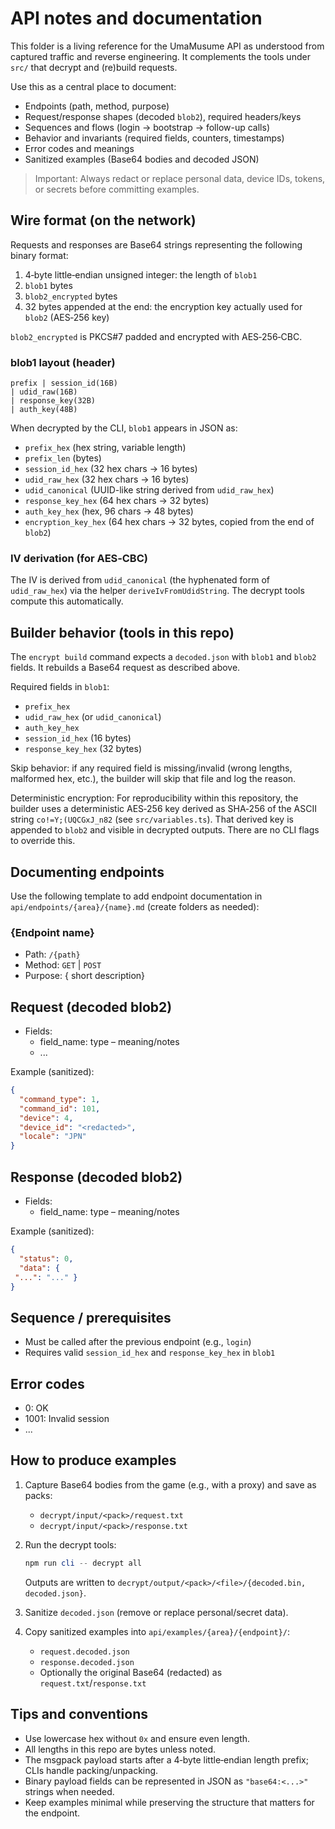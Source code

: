 # API notes and documentation

This folder is a living reference for the UmaMusume API as understood from captured traffic and reverse engineering. It complements the tools under `src/` that decrypt and (re)build requests.

Use this as a central place to document:

- Endpoints (path, method, purpose)
- Request/response shapes (decoded `blob2`), required headers/keys
- Sequences and flows (login → bootstrap → follow-up calls)
- Behavior and invariants (required fields, counters, timestamps)
- Error codes and meanings
- Sanitized examples (Base64 bodies and decoded JSON)

> Important: Always redact or replace personal data, device IDs, tokens, or secrets before committing examples.

## Wire format (on the network)

Requests and responses are Base64 strings representing the following binary format:

1. 4‑byte little‑endian unsigned integer: the length of `blob1`
2. `blob1` bytes
3. `blob2_encrypted` bytes
4. 32 bytes appended at the end: the encryption key actually used for `blob2` (AES‑256 key)

`blob2_encrypted` is PKCS#7 padded and encrypted with AES‑256‑CBC.

### blob1 layout (header)

```text
prefix | session_id(16B)
| udid_raw(16B)
| response_key(32B)
| auth_key(48B)
```

When decrypted by the CLI, `blob1` appears in JSON as:

- `prefix_hex` (hex string, variable length)
- `prefix_len` (bytes)
- `session_id_hex` (32 hex chars → 16 bytes)
- `udid_raw_hex` (32 hex chars → 16 bytes)
- `udid_canonical` (UUID-like string derived from `udid_raw_hex`)
- `response_key_hex` (64 hex chars → 32 bytes)
- `auth_key_hex` (hex, 96 chars → 48 bytes)
- `encryption_key_hex` (64 hex chars → 32 bytes, copied from the end of `blob2`)

### IV derivation (for AES‑CBC)

The IV is derived from `udid_canonical` (the hyphenated form of `udid_raw_hex`)
via the helper `deriveIvFromUdidString`. The decrypt tools compute this automatically.

## Builder behavior (tools in this repo)

The `encrypt build` command expects a `decoded.json` with `blob1` and `blob2` fields. It rebuilds a Base64 request as described above.

Required fields in `blob1`:

- `prefix_hex`
- `udid_raw_hex` (or `udid_canonical`)
- `auth_key_hex`
- `session_id_hex` (16 bytes)
- `response_key_hex` (32 bytes)

Skip behavior: if any required field is missing/invalid (wrong lengths, malformed hex, etc.), the builder will skip that file and log the reason.

Deterministic encryption: For reproducibility within this repository, the builder uses a deterministic AES‑256 key derived as SHA‑256 of the ASCII string `co!=Y;(UQCGxJ_n82` (see `src/variables.ts`). That derived key is appended to `blob2` and visible in decrypted outputs. There are no CLI flags to override this.

## Documenting endpoints

Use the following template to add endpoint documentation in `api/endpoints/{area}/{name}.md` (create folders as needed):

### {Endpoint name}

- Path: `/{path}`
- Method: `GET` | `POST`
- Purpose: {
short description}

## Request (decoded blob2)

- Fields:
  - field_name: type – meaning/notes
  - ...

Example (sanitized):

```json
{
  "command_type": 1,
  "command_id": 101,
  "device": 4,
  "device_id": "<redacted>",
  "locale": "JPN"
}
```

## Response (decoded blob2)

- Fields:
  - field_name: type – meaning/notes

Example (sanitized):

```json
{
  "status": 0,
  "data": {
 "...": "..." }
}
```

## Sequence / prerequisites

- Must be called after the previous endpoint (e.g., `login`)
- Requires valid `session_id_hex` and `response_key_hex` in `blob1`

## Error codes

- 0: OK
- 1001: Invalid session
- ...

## How to produce examples

1. Capture Base64 bodies from the game (e.g., with a proxy)
and save as packs:
   - `decrypt/input/<pack>/request.txt`
   - `decrypt/input/<pack>/response.txt`
2. Run the decrypt tools:

   ```powershell
   npm run cli -- decrypt all
   ```

   Outputs are written to `decrypt/output/<pack>/<file>/{decoded.bin, decoded.json}`.

3. Sanitize `decoded.json` (remove or replace personal/secret data).
4. Copy sanitized examples into `api/examples/{area}/{endpoint}/`:
   - `request.decoded.json`
   - `response.decoded.json`
   - Optionally the original Base64 (redacted)
as `request.txt`/`response.txt`

## Tips and conventions

- Use lowercase hex without `0x` and ensure even length.
- All lengths in this repo are bytes unless noted.
- The msgpack payload starts after a 4‑byte little‑endian length prefix; CLIs handle packing/unpacking.
- Binary payload fields can be represented in JSON as `"base64:<...>"` strings when needed.
- Keep examples minimal while preserving the structure that matters for the endpoint.

